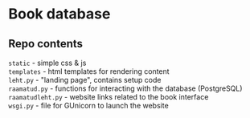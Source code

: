 # Book database

## Repo contents
`static` - simple css & js  
`templates` - html templates for rendering content  
`leht.py` - "landing page", contains setup code  
`raamatud.py` - functions for interacting with the database (PostgreSQL)  
`raamatudleht.py` - website links related to the book interface  
`wsgi.py` - file for GUnicorn to launch the website  
